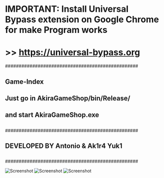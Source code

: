 # IMPORTANT: Install Universal Bypass extension on Google Chrome for make Program works
# >> https://universal-bypass.org
#################################################
##               Game-Index                    ##
##                                             ##
##   Just go in AkiraGameShop/bin/Release/     ##
##        and start AkiraGameShop.exe          ##
##                                             ##
#################################################
##                                             ##
##      DEVELOPED BY Antonio & Ak1r4 Yuk1      ##
##                                             ##
#################################################

![Screenshot](https://github.com/Akira96kill/Game-Index/blob/main/Screenshot%20(99).png?raw=true "Optional Title")
![Screenshot](https://github.com/Akira96kill/Game-Index/blob/main/Screenshot%20(100).png?raw=true "Optional Title")
![Screenshot](https://github.com/Akira96kill/Game-Index/blob/main/Screenshot%20(101).png?raw=true "Optional Title")


